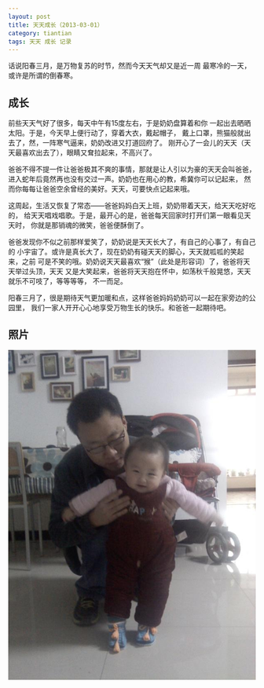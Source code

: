 ```yaml
---
layout: post
title: 天天成长（2013-03-01）
category: tiantian
tags: 天天 成长 记录
---
```

话说阳春三月，是万物复苏的时节，然而今天天气却又是近一周
最寒冷的一天，或许是所谓的倒春寒。

## 成长

前些天天气好了很多，每天中午有15度左右，于是奶奶盘算着和你
一起出去晒晒太阳。于是，今天早上便行动了，穿着大衣，戴起帽子，
戴上口罩，熊猫般就出去了，然，一阵寒气逼来，奶奶改进又打道回府了。
刚开心了一会儿的天天（天天最喜欢出去了），眼睛又耷拉起来，不高兴了。

爸爸不得不提一件让爸爸极其不爽的事情，那就是让人引以为豪的天天会叫爸爸，
进入蛇年后竟然再也没有交过一声。奶奶也在用心的教，希冀你可以记起来，
然而你每每让爸爸空余曾经的美好。天天，可要快点记起来哦。

这周起，生活又恢复了常态——爸爸妈妈白天上班，奶奶带着天天，给天天吃好吃的，
给天天唱戏唱歌。于是，最开心的是，爸爸每天回家时打开们第一眼看见天天时，
你就是那销魂的微笑，爸爸便酥倒了。

爸爸发现你不似之前那样爱笑了，奶奶说是天天长大了，有自己的心事了，有自己的
小宇宙了。或许是真长大了，现在奶奶有碰天天的脚心，天天就呱呱的笑起来，之前
可是不笑的哦。奶奶说天天最喜欢“猴”（此处是形容词）了，爸爸将天天举过头顶，天天
又是大笑起来，爸爸将天天抱在怀中，如荡秋千般晃悠，天天就乐不可吱了，等等等等，
不一而足。

阳春三月了，很是期待天气更加暖和点，这样爸爸妈妈奶奶可以一起在家旁边的公园里，
我们一家人开开心心地享受万物生长的快乐。和爸爸一起期待吧。

## 照片

![tiantian](/assets/images/tiantian20130301.jpg)
